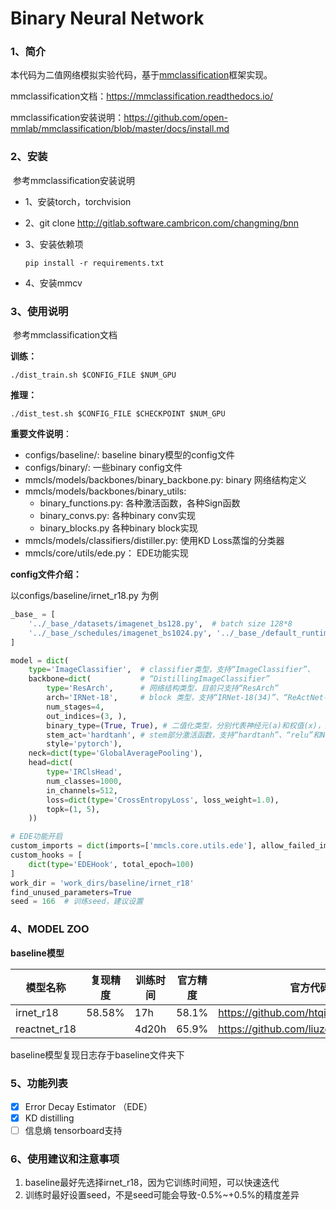 # Binary Neural Network

### 1、简介

本代码为二值网络模拟实验代码，基于[mmclassification](https://github.com/open-mmlab/mmclassification)框架实现。

mmclassification文档：https://mmclassification.readthedocs.io/

mmclassification安装说明：https://github.com/open-mmlab/mmclassification/blob/master/docs/install.md

### 2、安装

​	参考mmclassification安装说明

* 1、安装torch，torchvision

* 2、git clone http://gitlab.software.cambricon.com/changming/bnn

* 3、安装依赖项

  ```
  pip install -r requirements.txt
  ```

* 4、安装mmcv

### 3、使用说明

​	参考mmclassification文档

**训练：**

```
./dist_train.sh $CONFIG_FILE $NUM_GPU
```

**推理：**

```
./dist_test.sh $CONFIG_FILE $CHECKPOINT $NUM_GPU
```

**重要文件说明**：

* configs/baseline/: baseline binary模型的config文件
* configs/binary/: 一些binary config文件
* mmcls/models/backbones/binary_backbone.py: binary 网络结构定义
* mmcls/models/backbones/binary_utils:
  * binary_functions.py: 各种激活函数，各种Sign函数
  * binary_convs.py: 各种binary conv实现
  * binary_blocks.py 各种binary block实现
* mmcls/models/classifiers/distiller.py: 使用KD Loss蒸馏的分类器
* mmcls/core/utils/ede.py： EDE功能实现

**config文件介绍：**

以configs/baseline/irnet_r18.py 为例

```python
_base_ = [
    '../_base_/datasets/imagenet_bs128.py',  # batch size 128*8
    '../_base_/schedules/imagenet_bs1024.py', '../_base_/default_runtime.py'
]

model = dict(
    type='ImageClassifier',  # classifier类型，支持“ImageClassifier”、
    backbone=dict(           # “DistillingImageClassifier”
        type='ResArch',      # 网络结构类型，目前只支持“ResArch”
        arch='IRNet-18',     # block 类型，支持“IRNet-18(34)”、“ReActNet-18(34)”
        num_stages=4,
        out_indices=(3, ),
        binary_type=(True, True), # 二值化类型，分别代表神经元(a)和权值(x)，默认全为True
        stem_act='hardtanh', # stem部分激活函数，支持“hardtanh”、“relu”和None
        style='pytorch'),
    neck=dict(type='GlobalAveragePooling'),
    head=dict(
        type='IRClsHead',
        num_classes=1000,
        in_channels=512,
        loss=dict(type='CrossEntropyLoss', loss_weight=1.0),
        topk=(1, 5),
    ))

# EDE功能开启
custom_imports = dict(imports=['mmcls.core.utils.ede'], allow_failed_imports=False)
custom_hooks = [
    dict(type='EDEHook', total_epoch=100)
]
work_dir = 'work_dirs/baseline/irnet_r18'
find_unused_parameters=True
seed = 166  # 训练seed，建议设置
```

### 4、MODEL ZOO

**baseline模型**

| 模型名称     | 复现精度 | 训练时间 | 官方精度 | 官方代码                              |
| ------------ | -------- | -------- | -------- | ------------------------------------- |
| irnet_r18    | 58.58%   | 17h      | 58.1%    | https://github.com/htqin/IR-Net       |
| reactnet_r18 |          | 4d20h    | 65.9%    | https://github.com/liuzechun/ReActNet |

baseline模型复现日志存于baseline文件夹下

### 5、功能列表

- [x] Error Decay Estimator  （EDE）
- [x] KD distilling
- [ ] 信息熵 tensorboard支持

### 6、使用建议和注意事项

1. baseline最好先选择irnet_r18，因为它训练时间短，可以快速迭代
2. 训练时最好设置seed，不是seed可能会导致-0.5%~+0.5%的精度差异

